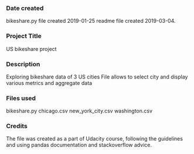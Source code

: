 ### Date created
bikeshare.py file created 2019-01-25 readme file created 2019-03-04.

### Project Title
US bikeshare project

### Description
Exploring bikeshare data of 3 US cities File allows to select city and display various metrics and aggregate data

### Files used
bikeshare.py
chicago.csv
new_york_city.csv
washington.csv

### Credits
The file was created as a part of Udacity course, following the guidelines and using pandas documentation and stackoverflow advice.
